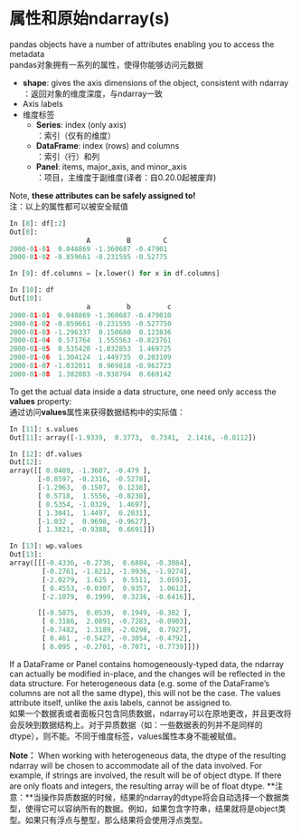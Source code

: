 # 属性和原始ndarray(s)

pandas objects have a number of attributes enabling you to access the metadata  
pandas对象拥有一系列的属性，使得你能够访问元数据

- **shape**: gives the axis dimensions of the object, consistent with ndarray  
           ：返回对象的维度深度，与ndarray一致
- Axis labels  
- 维度标签
    - **Series**: index (only axis)  
                ：索引（仅有的维度）
    - **DataFrame**: index (rows) and columns  
                   ：索引（行）和列
    - **Panel**: items, major_axis, and minor_axis  
               ：项目，主维度于副维度(译者：自0.20.0起被废弃)

Note, **these attributes can be safely assigned to!**  
注：以上的属性都可以被安全赋值

```python
In [8]: df[:2]
Out[8]: 
                   A         B        C
2000-01-01  0.048869 -1.360687 -0.47901
2000-01-02 -0.859661 -0.231595 -0.52775

In [9]: df.columns = [x.lower() for x in df.columns]

In [10]: df
Out[10]: 
                   a         b         c
2000-01-01  0.048869 -1.360687 -0.479010
2000-01-02 -0.859661 -0.231595 -0.527750
2000-01-03 -1.296337  0.150680  0.123836
2000-01-04  0.571764  1.555563 -0.823761
2000-01-05  0.535420 -1.032853  1.469725
2000-01-06  1.304124  1.449735  0.203109
2000-01-07 -1.032011  0.969818 -0.962723
2000-01-08  1.382083 -0.938794  0.669142
```

To get the actual data inside a data structure, one need only access the **values** property:  
通过访问**values**属性来获得数据结构中的实际值：

```python
In [11]: s.values
Out[11]: array([-1.9339,  0.3773,  0.7341,  2.1416, -0.0112])

In [12]: df.values
Out[12]: 
array([[ 0.0489, -1.3607, -0.479 ],
       [-0.8597, -0.2316, -0.5278],
       [-1.2963,  0.1507,  0.1238],
       [ 0.5718,  1.5556, -0.8238],
       [ 0.5354, -1.0329,  1.4697],
       [ 1.3041,  1.4497,  0.2031],
       [-1.032 ,  0.9698, -0.9627],
       [ 1.3821, -0.9388,  0.6691]])

In [13]: wp.values
Out[13]: 
array([[[-0.4336, -0.2736,  0.6804, -0.3084],
        [-0.2761, -1.8212, -1.9936, -1.9274],
        [-2.0279,  1.625 ,  0.5511,  3.0593],
        [ 0.4553, -0.0307,  0.9357,  1.0612],
        [-2.1079,  0.1999,  0.3236, -0.6416]],

       [[-0.5875,  0.0539,  0.1949, -0.382 ],
        [ 0.3186,  2.0891, -0.7283, -0.0903],
        [-0.7482,  1.3189, -2.0298,  0.7927],
        [ 0.461 , -0.5427, -0.3054, -0.4792],
        [ 0.095 , -0.2701, -0.7071, -0.7739]]])
```

If a DataFrame or Panel contains homogeneously-typed data, the ndarray can actually be modified in-place, and the changes will be reflected in the data structure. For heterogeneous data (e.g. some of the DataFrame’s columns are not all the same dtype), this will not be the case. The values attribute itself, unlike the axis labels, cannot be assigned to.  
如果一个数据表或者面板只包含同质数据，ndarray可以在原地更改，并且更改将会反映到数据结构上。对于异质数据（如：一些数据表的列并不是同样的dtype），则不能。不同于维度标签，values属性本身不能被赋值。

**Note：** When working with heterogeneous data, the dtype of the resulting ndarray will be chosen to accommodate all of the data involved. For example, if strings are involved, the result will be of object dtype. If there are only floats and integers, the resulting array will be of float dtype.
**注意：**当操作异质数据的时候，结果的ndarray的dtype将会自动选择一个数据类型，使得它可以容纳所有的数据。例如，如果包含字符串，结果就将是object类型。如果只有浮点与整型，那么结果将会使用浮点类型。
